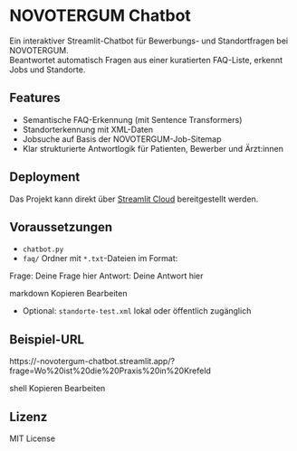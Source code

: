 # NOVOTERGUM Chatbot

Ein interaktiver Streamlit-Chatbot für Bewerbungs- und Standortfragen bei NOVOTERGUM.  
Beantwortet automatisch Fragen aus einer kuratierten FAQ-Liste, erkennt Jobs und Standorte.

## Features

- Semantische FAQ-Erkennung (mit Sentence Transformers)
- Standorterkennung mit XML-Daten
- Jobsuche auf Basis der NOVOTERGUM-Job-Sitemap
- Klar strukturierte Antwortlogik für Patienten, Bewerber und Ärzt:innen

## Deployment

Das Projekt kann direkt über [Streamlit Cloud](https://share.streamlit.io/deploy) bereitgestellt werden.

## Voraussetzungen

- `chatbot.py`
- `faq/` Ordner mit `*.txt`-Dateien im Format:

Frage: Deine Frage hier
Antwort: Deine Antwort hier

markdown
Kopieren
Bearbeiten

- Optional: `standorte-test.xml` lokal oder öffentlich zugänglich

## Beispiel-URL

https://<username>-novotergum-chatbot.streamlit.app/?frage=Wo%20ist%20die%20Praxis%20in%20Krefeld

shell
Kopieren
Bearbeiten

## Lizenz

MIT License